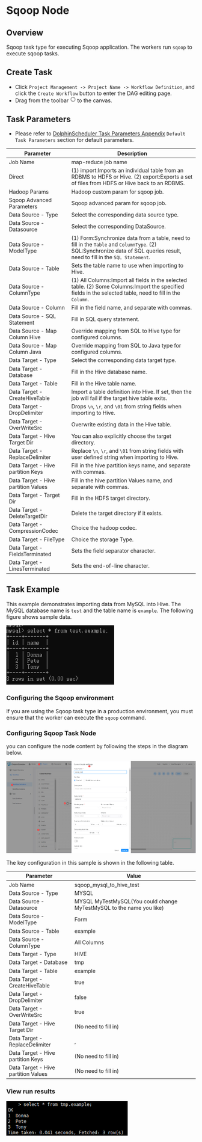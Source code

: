 # Sqoop Node

## Overview

Sqoop task type for executing Sqoop application. The workers run `sqoop` to execute  sqoop tasks.

## Create Task

- Click `Project Management -> Project Name -> Workflow Definition`, and click the `Create Workflow` button to enter the DAG editing page.
- Drag from the toolbar <img src="../../../../img/tasks/icons/sqoop.png" width="15"/> to the canvas.

## Task Parameters

[//]: # (TODO: use the commented anchor below once our website template supports this syntax)
[//]: # (- Please refer to [DolphinScheduler Task Parameters Appendix]&#40;appendix.md#default-task-parameters&#41; `Default Task Parameters` section for default parameters.)

- Please refer to [DolphinScheduler Task Parameters Appendix](appendix.md) `Default Task Parameters` section for default parameters.

|            **Parameter**            |                                                                              **Description**                                                                               |
|-------------------------------------|----------------------------------------------------------------------------------------------------------------------------------------------------------------------------|
| Job Name                            | map-reduce job name                                                                                                                                                        |
| Direct                              | (1) import:Imports an individual table from an RDBMS to HDFS or Hive.  (2) export:Exports a set of files from HDFS or Hive back to an RDBMS.                                |
| Hadoop Params                       | Hadoop custom param for sqoop job.                                                                                                                                         |
| Sqoop Advanced Parameters           | Sqoop advanced param for sqoop job.                                                                                                                                        |
| Data Source - Type                  | Select the corresponding data source type.                                                                                                                                 |
| Data Source - Datasource            | Select the corresponding DataSource.                                                                                                                                       |
| Data Source - ModelType             | (1) Form:Synchronize data from a table, need to fill in the `Table` and `ColumnType`. (2) SQL:Synchronize data of SQL queries result, need to fill in the `SQL Statement`. |
| Data Source - Table                 | Sets the table name to use when importing to Hive.                                                                                                                         |
| Data Source - ColumnType            | (1) All Columns:Import all fields in the selected table.  (2) Some Columns:Import the specified fields in the selected table, need to fill in the `Column`.                |
| Data Source - Column                | Fill in the field name, and separate with commas.                                                                                                                          |
| Data Source - SQL Statement         | Fill in SQL query statement.                                                                                                                                               |
| Data Source - Map Column Hive       | Override mapping from SQL to Hive type for configured columns.                                                                                                             |
| Data Source - Map Column Java       | Override mapping from SQL to Java type for configured columns.                                                                                                             |
| Data Target - Type                  | Select the corresponding data target type.                                                                                                                                 |
| Data Target - Database              | Fill in the Hive database name.                                                                                                                                            |
| Data Target - Table                 | Fill in the Hive table name.                                                                                                                                               |
| Data Target - CreateHiveTable       | Import a table definition into Hive. If set, then the job will fail if the target hive table exits.                                                                        |
| Data Target - DropDelimiter         | Drops `\n`, `\r`, and `\01` from string fields when importing to Hive.                                                                                                     |
| Data Target - OverWriteSrc          | Overwrite existing data in the Hive table.                                                                                                                                 |
| Data Target - Hive Target Dir       | You can also explicitly choose the target directory.                                                                                                                       |
| Data Target - ReplaceDelimiter      | Replace `\n`, `\r`, and `\01` from string fields with user defined string when importing to Hive.                                                                          |
| Data Target - Hive partition Keys   | Fill in the hive partition keys name, and separate with commas.                                                                                                            |
| Data Target - Hive partition Values | Fill in the hive partition Values name, and separate with commas.                                                                                                          |
| Data Target - Target Dir            | Fill in the HDFS target directory.                                                                                                                                         |
| Data Target - DeleteTargetDir       | Delete the target directory if it exists.                                                                                                                                  |
| Data Target - CompressionCodec      | Choice the hadoop codec.                                                                                                                                                   |
| Data Target - FileType              | Choice the storage Type.                                                                                                                                                   |
| Data Target - FieldsTerminated      | Sets the field separator character.                                                                                                                                        |
| Data Target - LinesTerminated       | Sets the end-of-line character.                                                                                                                                            |

## Task Example

This example demonstrates importing data from MySQL into Hive. The MySQL database name is `test` and the table name is `example`. The following figure shows sample data.

![sqoop_task01](../../../../img/tasks/demo/sqoop_task01.png)

### Configuring the Sqoop environment

If you are using the Sqoop task type in a production environment, you must ensure that the worker can execute the `sqoop` command.

### Configuring Sqoop Task Node

you can configure the node content by following the steps in the diagram below.

![sqoop_task02](../../../../img/tasks/demo/sqoop_task02.png)

The key configuration in this sample is shown in the following table.

|            **Parameter**            |                              **Value**                               |
|-------------------------------------|----------------------------------------------------------------------|
| Job Name                            | sqoop_mysql_to_hive_test                                             |
| Data Source - Type                  | MYSQL                                                                |
| Data Source - Datasource            | MYSQL MyTestMySQL(You could change MyTestMySQL to the name you like) |
| Data Source - ModelType             | Form                                                                 |
| Data Source - Table                 | example                                                              |
| Data Source - ColumnType            | All Columns                                                          |
| Data Target - Type                  | HIVE                                                                 |
| Data Target - Database              | tmp                                                                  |
| Data Target - Table                 | example                                                              |
| Data Target - CreateHiveTable       | true                                                                 |
| Data Target - DropDelimiter         | false                                                                |
| Data Target - OverWriteSrc          | true                                                                 |
| Data Target - Hive Target Dir       | (No need to fill in)                                                 |
| Data Target - ReplaceDelimiter      | ,                                                                    |
| Data Target - Hive partition Keys   | (No need to fill in)                                                 |
| Data Target - Hive partition Values | (No need to fill in)                                                 |

### View run results

![sqoop_task03](../../../../img/tasks/demo/sqoop_task03.png)
